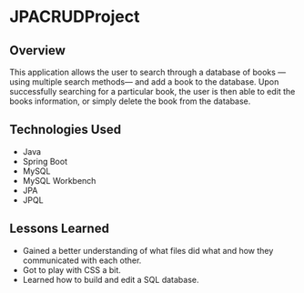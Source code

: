 # JPACRUDProject

## Overview

This application allows the user to search through a database of books —using multiple search methods— and add a book to the database. Upon successfully searching for a particular book, the user is then able to edit the books information, or simply delete the book from the database.

## Technologies Used

* Java
* Spring Boot
* MySQL
* MySQL Workbench
* JPA
* JPQL

## Lessons Learned

* Gained a better understanding of what files did what and how they communicated with each other.
* Got to play with CSS a bit.
* Learned how to build and edit a SQL database.
